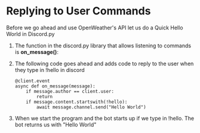 # Replying to User Commands

Before we go ahead and use OpenWeather's API let us do a Quick Hello World in Discord.py

1. The function in the discord.py library that allows listening to commands is **on_message()**:

2. The following code goes ahead and adds code to reply to the user when they type in !hello in discord
    ```
    @client.event
    async def on_message(message):
        if message.author == client.user:
            return
        if message.content.startswith(!hello):
            await message.channel.send("Hello World")
    ```

3. When we start the program and the bot starts up if we type in !hello. The bot returns us with "Hello World"
